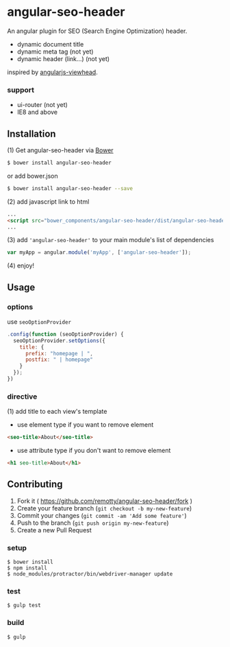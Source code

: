 # angular-seo-header

An angular plugin for SEO (Search Engine Optimization) header.

- dynamic document title
- dynamic meta tag (not yet)
- dynamic header (link...) (not yet)

inspired by [angularjs-viewhead](https://github.com/apparentlymart/angularjs-viewhead).

### support

- ui-router (not yet)
- IE8 and above

## Installation

(1) Get angular-seo-header via [Bower](http://bower.io/)

```sh
$ bower install angular-seo-header
```
or add bower.json
```sh
$ bower install angular-seo-header --save
```

(2) add javascript link to html

```html
...
<script src="bower_components/angular-seo-header/dist/angular-seo-header.min.js"></script>
...
```

(3) add `'angular-seo-header'` to your main module's list of dependencies

```javascript
var myApp = angular.module('myApp', ['angular-seo-header']);
```

(4) enjoy!

## Usage

### options

use `seoOptionProvider`

```js
.config(function (seoOptionProvider) {
  seoOptionProvider.setOptions({
    title: {
      prefix: "homepage | ",
      postfix: " | homepage"
    }
  });
})
```

### directive

(1) add title to each view's template

- use element type if you want to remove element

```html
<seo-title>About</seo-title>
```

- use attribute type if you don't want to remove element

```html
<h1 seo-title>About</h1>
```

## Contributing

1. Fork it ( https://github.com/remotty/angular-seo-header/fork )
2. Create your feature branch (`git checkout -b my-new-feature`)
3. Commit your changes (`git commit -am 'Add some feature'`)
4. Push to the branch (`git push origin my-new-feature`)
5. Create a new Pull Request

### setup

```
$ bower install
$ npm install
$ node_modules/protractor/bin/webdriver-manager update
```

### test

```
$ gulp test
```

### build

```
$ gulp
```
